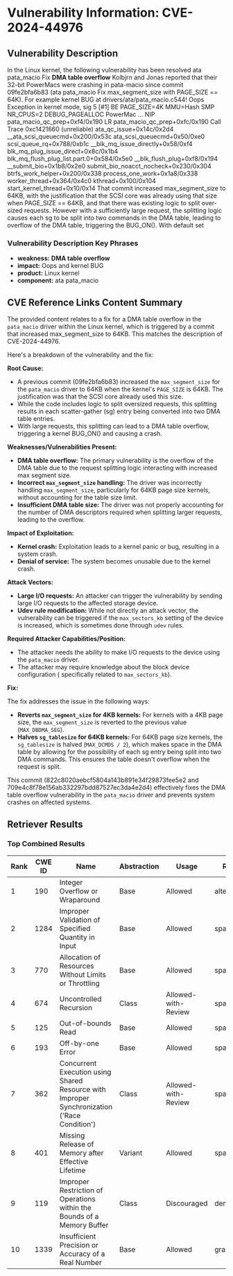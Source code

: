 # Vulnerability Information: CVE-2024-44976

## Vulnerability Description
In the Linux kernel, the following vulnerability has been resolved ata pata_macio Fix **DMA table overflow** Kolbjrn and Jonas reported that their 32-bit PowerMacs were crashing in pata-macio since commit 09fe2bfa6b83 (ata pata_macio Fix max_segment_size with PAGE_SIZE == 64K). For example kernel BUG at drivers/ata/pata_macio.c544! Oops Exception in kernel mode, sig 5 [#1] BE PAGE_SIZE=4K MMU=Hash SMP NR_CPUS=2 DEBUG_PAGEALLOC PowerMac ... NIP pata_macio_qc_prep+0xf4/0x190 LR pata_macio_qc_prep+0xfc/0x190 Call Trace 0xc1421660 (unreliable) ata_qc_issue+0x14c/0x2d4 __ata_scsi_queuecmd+0x200/0x53c ata_scsi_queuecmd+0x50/0xe0 scsi_queue_rq+0x788/0xb1c __blk_mq_issue_directly+0x58/0xf4 blk_mq_plug_issue_direct+0x8c/0x1b4 blk_mq_flush_plug_list.part.0+0x584/0x5e0 __blk_flush_plug+0xf8/0x194 __submit_bio+0x1b8/0x2e0 submit_bio_noacct_nocheck+0x230/0x304 btrfs_work_helper+0x200/0x338 process_one_work+0x1a8/0x338 worker_thread+0x364/0x4c0 kthread+0x100/0x104 start_kernel_thread+0x10/0x14 That commit increased max_segment_size to 64KB, with the justification that the SCSI core was already using that size when PAGE_SIZE == 64KB, and that there was existing logic to split over-sized requests. However with a sufficiently large request, the splitting logic causes each sg to be split into two commands in the DMA table, leading to overflow of the DMA table, triggering the BUG_ON(). With default set

### Vulnerability Description Key Phrases
- **weakness:** **DMA table overflow**
- **impact:** Oops and kernel BUG
- **product:** Linux kernel
- **component:** ata pata_macio

## CVE Reference Links Content Summary
The provided content relates to a fix for a DMA table overflow in the `pata_macio` driver within the Linux kernel, which is triggered by a commit that increased max_segment_size to 64KB. This matches the description of CVE-2024-44976.

Here's a breakdown of the vulnerability and the fix:

**Root Cause:**

- A previous commit (09fe2bfa6b83) increased the `max_segment_size` for the `pata_macio` driver to 64KB when the kernel's `PAGE_SIZE` is 64KB. The justification was that the SCSI core already used this size.
- While the code includes logic to split oversized requests, this splitting results in each scatter-gather (sg) entry being converted into two DMA table entries.
- With large requests, this splitting can lead to a DMA table overflow, triggering a kernel BUG_ON() and causing a crash.

**Weaknesses/Vulnerabilities Present:**

- **DMA table overflow:** The primary vulnerability is the overflow of the DMA table due to the request splitting logic interacting with increased max segment size.
- **Incorrect `max_segment_size` handling:** The driver was incorrectly handling `max_segment_size`, particularly for 64KB page size kernels, without accounting for the table size limit.
- **Insufficient DMA table size:**  The driver was not properly accounting for the number of DMA descriptors required when splitting larger requests, leading to the overflow.

**Impact of Exploitation:**

- **Kernel crash:** Exploitation leads to a kernel panic or bug, resulting in a system crash.
- **Denial of service:** The system becomes unusable due to the kernel crash.

**Attack Vectors:**

- **Large I/O requests:** An attacker can trigger the vulnerability by sending large I/O requests to the affected storage device.
- **Udev rule modification:** While not directly an attack vector, the vulnerability can be triggered if the `max_sectors_kb` setting of the device is increased, which is sometimes done through `udev` rules.

**Required Attacker Capabilities/Position:**

- The attacker needs the ability to make I/O requests to the device using the `pata_macio` driver.
- The attacker may require knowledge about the block device configuration ( specifically related to `max_sectors_kb`).

**Fix:**

The fix addresses the issue in the following ways:

- **Reverts `max_segment_size` for 4KB kernels:** For kernels with a 4KB page size, the `max_segment_size` is reverted to the previous value (`MAX_DBDMA_SEG`).
- **Halves `sg_tablesize` for 64KB kernels:** For 64KB page size kernels, the `sg_tablesize` is halved (`MAX_DCMDS / 2`), which makes space in the DMA table by allowing for the possibility of each sg entry being split into two DMA commands. This ensures the table doesn't overflow when the request is split.

This commit (822c8020aebcf5804a143b891e34f29873fee5e2 and 709e4c8f78e156ab332297bdd87527ec3da4e2d4) effectively fixes the DMA table overflow vulnerability in the `pata_macio` driver and prevents system crashes on affected systems.

## Retriever Results

### Top Combined Results

| Rank | CWE ID | Name | Abstraction | Usage  | Retrievers | Individual Scores |
|------|--------|------|-------------|-------|------------|-------------------|
| 1 | 190 | Integer Overflow or Wraparound | Base | Allowed | alternate_terms | 0.800 |
| 2 | 1284 | Improper Validation of Specified Quantity in Input | Base | Allowed | sparse | 0.598 |
| 3 | 770 | Allocation of Resources Without Limits or Throttling | Base | Allowed | sparse | 0.589 |
| 4 | 674 | Uncontrolled Recursion | Class | Allowed-with-Review | sparse | 0.544 |
| 5 | 125 | Out-of-bounds Read | Base | Allowed | sparse | 0.538 |
| 6 | 193 | Off-by-one Error | Base | Allowed | sparse | 0.532 |
| 7 | 362 | Concurrent Execution using Shared Resource with Improper Synchronization ('Race Condition') | Class | Allowed-with-Review | sparse | 0.525 |
| 8 | 401 | Missing Release of Memory after Effective Lifetime | Variant | Allowed | sparse | 0.518 |
| 9 | 119 | Improper Restriction of Operations within the Bounds of a Memory Buffer | Class | Discouraged | dense | 0.523 |
| 10 | 1339 | Insufficient Precision or Accuracy of a Real Number | Base | Allowed | graph | 0.003 |


